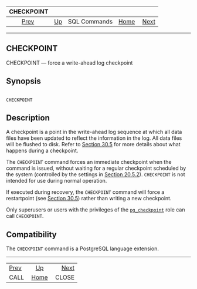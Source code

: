 

|           CHECKPOINT          |                                        |              |                                                       |                                 |
| :---------------------------: | :------------------------------------- | :----------: | ----------------------------------------------------: | ------------------------------: |
| [Prev](sql-call.html "CALL")  | [Up](sql-commands.html "SQL Commands") | SQL Commands | [Home](index.html "PostgreSQL 17devel Documentation") |  [Next](sql-close.html "CLOSE") |

***

## CHECKPOINT

CHECKPOINT — force a write-ahead log checkpoint

## Synopsis

```

CHECKPOINT
```

## Description

A checkpoint is a point in the write-ahead log sequence at which all data files have been updated to reflect the information in the log. All data files will be flushed to disk. Refer to [Section 30.5](wal-configuration.html "30.5. WAL Configuration") for more details about what happens during a checkpoint.

The `CHECKPOINT` command forces an immediate checkpoint when the command is issued, without waiting for a regular checkpoint scheduled by the system (controlled by the settings in [Section 20.5.2](runtime-config-wal.html#RUNTIME-CONFIG-WAL-CHECKPOINTS "20.5.2. Checkpoints")). `CHECKPOINT` is not intended for use during normal operation.

If executed during recovery, the `CHECKPOINT` command will force a restartpoint (see [Section 30.5](wal-configuration.html "30.5. WAL Configuration")) rather than writing a new checkpoint.

Only superusers or users with the privileges of the [`pg_checkpoint`](predefined-roles.html#PREDEFINED-ROLES-TABLE "Table 22.1. Predefined Roles") role can call `CHECKPOINT`.

## Compatibility

The `CHECKPOINT` command is a PostgreSQL language extension.

***

|                               |                                                       |                                 |
| :---------------------------- | :---------------------------------------------------: | ------------------------------: |
| [Prev](sql-call.html "CALL")  |         [Up](sql-commands.html "SQL Commands")        |  [Next](sql-close.html "CLOSE") |
| CALL                          | [Home](index.html "PostgreSQL 17devel Documentation") |                           CLOSE |

